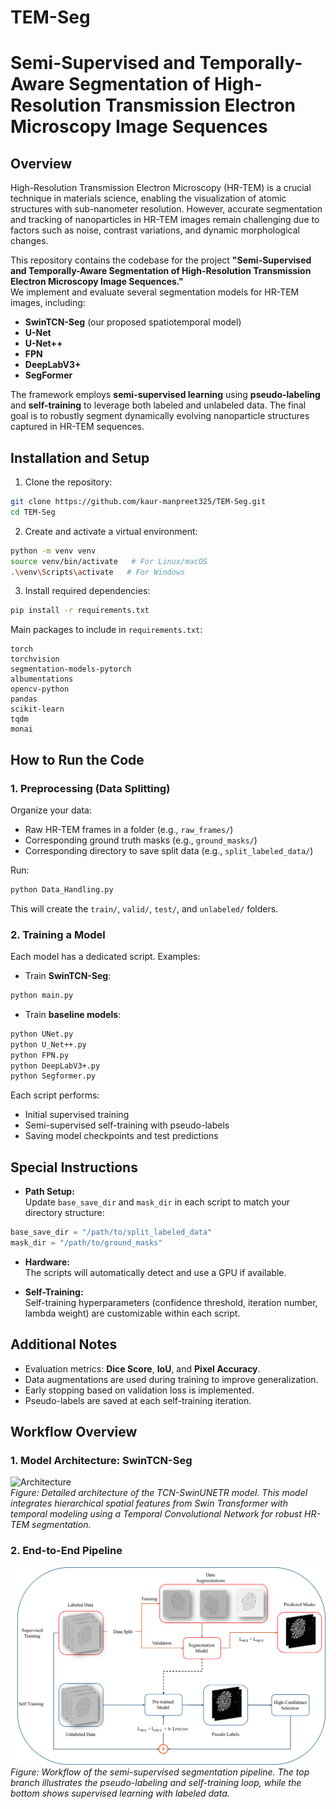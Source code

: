# TEM-Seg
# Semi-Supervised and Temporally-Aware Segmentation of High-Resolution Transmission Electron Microscopy Image Sequences
## Overview
High-Resolution Transmission Electron Microscopy (HR-TEM) is a crucial technique in materials science, enabling the visualization of atomic structures with sub-nanometer resolution. However, accurate segmentation and tracking of nanoparticles in HR-TEM images remain challenging due to factors such as noise, contrast variations, and dynamic morphological changes.

This repository contains the codebase for the project **"Semi-Supervised and Temporally-Aware Segmentation of High-Resolution Transmission Electron Microscopy Image Sequences."**  
We implement and evaluate several segmentation models for HR-TEM images, including:
- **SwinTCN-Seg** (our proposed spatiotemporal model)
- **U-Net**
- **U-Net++**
- **FPN**
- **DeepLabV3+**
- **SegFormer**

The framework employs **semi-supervised learning** using **pseudo-labeling** and **self-training** to leverage both labeled and unlabeled data. The final goal is to robustly segment dynamically evolving nanoparticle structures captured in HR-TEM sequences.

## Installation and Setup

1. Clone the repository:

```bash
git clone https://github.com/kaur-manpreet325/TEM-Seg.git
cd TEM-Seg
```

2. Create and activate a virtual environment:

```bash
python -m venv venv
source venv/bin/activate   # For Linux/macOS
.\venv\Scripts\activate   # For Windows
```

3. Install required dependencies:

```bash
pip install -r requirements.txt
```

Main packages to include in `requirements.txt`:

```
torch
torchvision
segmentation-models-pytorch
albumentations
opencv-python
pandas
scikit-learn
tqdm
monai
```

## How to Run the Code

### 1. Preprocessing (Data Splitting)

Organize your data:
- Raw HR-TEM frames in a folder (e.g., `raw_frames/`)
- Corresponding ground truth masks (e.g., `ground_masks/`)
- Corresponding directory to save split data (e.g., `split_labeled_data/`)
  
Run:

```bash
python Data_Handling.py
```

This will create the `train/`, `valid/`, `test/`, and `unlabeled/` folders.

### 2. Training a Model

Each model has a dedicated script. Examples:

- Train **SwinTCN-Seg**:

```bash
python main.py
```

- Train **baseline models**:

```bash
python UNet.py
python U_Net++.py
python FPN.py
python DeepLabV3+.py
python Segformer.py
```

Each script performs:
- Initial supervised training
- Semi-supervised self-training with pseudo-labels
- Saving model checkpoints and test predictions

## Special Instructions

- **Path Setup:**  
  Update `base_save_dir` and `mask_dir` in each script to match your directory structure:

```python
base_save_dir = "/path/to/split_labeled_data"
mask_dir = "/path/to/ground_masks"
```

- **Hardware:**  
  The scripts will automatically detect and use a GPU if available.

- **Self-Training:**  
  Self-training hyperparameters (confidence threshold, iteration number, lambda weight) are customizable within each script.

## Additional Notes

- Evaluation metrics: **Dice Score**, **IoU**, and **Pixel Accuracy**.
- Data augmentations are used during training to improve generalization.
- Early stopping based on validation loss is implemented.
- Pseudo-labels are saved at each self-training iteration.

## Workflow Overview

### 1. Model Architecture: SwinTCN-Seg
![Architecture](Figures/SwinTCN-Seg1.png)  
*Figure: Detailed architecture of the TCN-SwinUNETR model. This model integrates hierarchical spatial features from Swin Transformer with temporal modeling using a Temporal Convolutional Network for robust HR-TEM segmentation.*

### 2. End-to-End Pipeline
![Workflow](Figures/Semi-Supervised.png)  
*Figure: Workflow of the semi-supervised segmentation pipeline. The top branch illustrates the pseudo-labeling and self-training loop, while the bottom shows supervised learning with labeled data.*




